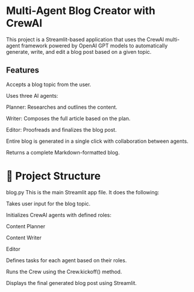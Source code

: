 # Multi-Agent Blog Creator with CrewAI
This project is a Streamlit-based application that uses the CrewAI multi-agent framework powered by OpenAI GPT models to automatically generate, write, and edit a blog post based on a given topic.

## Features
Accepts a blog topic from the user.

Uses three AI agents:

Planner: Researches and outlines the content.

Writer: Composes the full article based on the plan.

Editor: Proofreads and finalizes the blog post.

Entire blog is generated in a single click with collaboration between agents.

Returns a complete Markdown-formatted blog.

# 🧩 Project Structure
blog.py
This is the main Streamlit app file. It does the following:

Takes user input for the blog topic.

Initializes CrewAI agents with defined roles:

Content Planner

Content Writer

Editor

Defines tasks for each agent based on their roles.

Runs the Crew using the Crew.kickoff() method.

Displays the final generated blog post using Streamlit.

